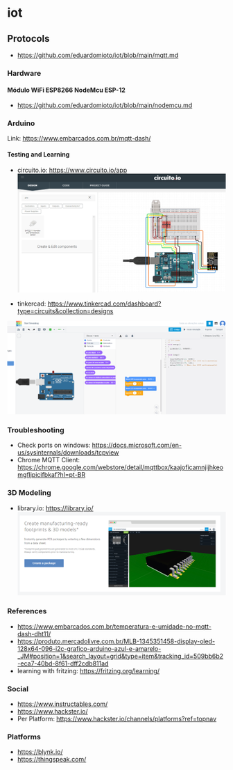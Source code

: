 # iot

## Protocols

- https://github.com/eduardomioto/iot/blob/main/mqtt.md

### Hardware 

#### Módulo WiFi ESP8266 NodeMcu ESP-12

- https://github.com/eduardomioto/iot/blob/main/nodemcu.md

### Arduino

Link: https://www.embarcados.com.br/mqtt-dash/

#### Testing and Learning

- circuito.io: https://www.circuito.io/app
![circuito_io](docs/images/circuito_io.PNG)

- tinkercad: https://www.tinkercad.com/dashboard?type=circuits&collection=designs

![tinkercad](docs/images/tinkercad.PNG)

### Troubleshooting

- Check ports on windows: https://docs.microsoft.com/en-us/sysinternals/downloads/tcpview
- Chrome MQTT Client: https://chrome.google.com/webstore/detail/mqttbox/kaajoficamnjijhkeomgfljpicifbkaf?hl=pt-BR

### 3D Modeling

- library.io: https://library.io/
![library_io](docs/images/library_io.png)

### References 

- https://www.embarcados.com.br/temperatura-e-umidade-no-mqtt-dash-dht11/
- https://produto.mercadolivre.com.br/MLB-1345351458-display-oled-128x64-096-i2c-grafico-arduino-azul-e-amarelo-_JM#position=1&search_layout=grid&type=item&tracking_id=509bb6b2-eca7-40bd-8f61-dff2cdb811ad
- learning with fritzing: https://fritzing.org/learning/

### Social 

- https://www.instructables.com/
- https://www.hackster.io/
- Per Platform: https://www.hackster.io/channels/platforms?ref=topnav

### Platforms
- https://blynk.io/
- https://thingspeak.com/
